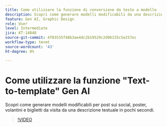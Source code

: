 ```yaml
---
title: Come utilizzare la funzione di conversione da testo a modello
description: Scopri come generare modelli modificabili da una descrizione di testo in pochi secondi
feature: Gen AI, Graphic Design
role: User
level: Intermediate
jira: KT-14848
source-git-commit: 4f03535f48b3ae4dc2b19529c2d96135c5e257ec
workflow-type: tm+mt
source-wordcount: '43'
ht-degree: 0%

---
```


# Come utilizzare la funzione &quot;Text-to-template&quot; Gen AI

Scopri come generare modelli modificabili per post sui social, poster, volantini e biglietti da visita da una descrizione testuale in pochi secondi.

>[!VIDEO](https://video.tv.adobe.com/v/3427022?quality=12&learn=on&hidetitle=true)
